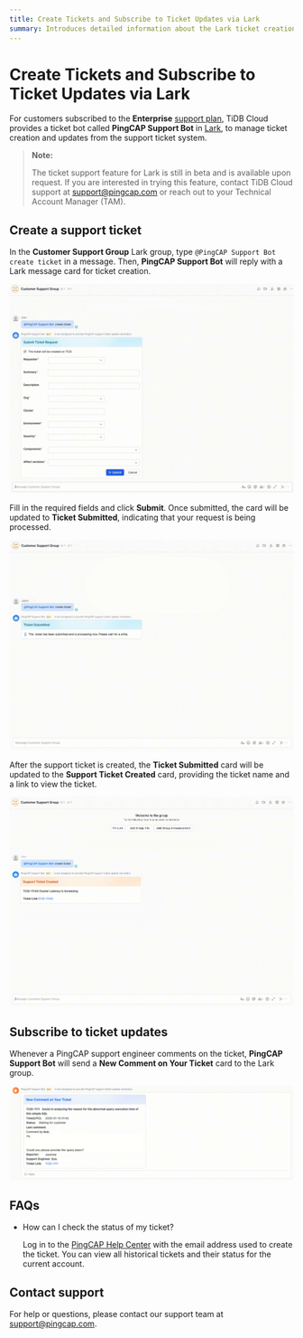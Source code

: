 ```yaml
---
title: Create Tickets and Subscribe to Ticket Updates via Lark
summary: Introduces detailed information about the Lark ticket creation and update subscription.
---
```


# Create Tickets and Subscribe to Ticket Updates via Lark

For customers subscribed to the **Enterprise** [support plan](/tidb-cloud/connected-care-detail.md), TiDB Cloud provides a ticket bot called **PingCAP Support Bot** in [Lark](https://www.larksuite.com/), to manage ticket creation and updates from the support ticket system.

> **Note:**
>
> The ticket support feature for Lark is still in beta and is available upon request. If you are interested in trying this feature, contact TiDB Cloud support at <a href="mailto:support@pingcap.com">support@pingcap.com</a> or reach out to your Technical Account Manager (TAM).

## Create a support ticket

In the **Customer Support Group** Lark group, type `@PingCAP Support Bot create ticket` in a message. Then, **PingCAP Support Bot** will reply with a Lark message card for ticket creation.

![lark-ticket-creation-1](/media/tidb-cloud/connected-lark-ticket-creation-1.png)

Fill in the required fields and click **Submit**. Once submitted, the card will be updated to **Ticket Submitted**, indicating that your request is being processed.

![lark-ticket-creation-2](/media/tidb-cloud/connected-lark-ticket-creation-2.png)

After the support ticket is created, the **Ticket Submitted** card will be updated to the **Support Ticket Created** card, providing the ticket name and a link to view the ticket.

![lark-ticket-creation-3](/media/tidb-cloud/connected-lark-ticket-creation-3.png)

## Subscribe to ticket updates

Whenever a PingCAP support engineer comments on the ticket, **PingCAP Support Bot** will send a **New Comment on Your Ticket** card to the Lark group.

![connected-lark-ticket-creation-4](/media/tidb-cloud/connected-lark-ticket-creation-4.png)

## FAQs

- How can I check the status of my ticket?

    Log in to the [PingCAP Help Center](https://tidb.support.pingcap.com/servicedesk/customer/user/requests) with the email address used to create the ticket. You can view all historical tickets and their status for the current account.

## Contact support

For help or questions, please contact our support team at <a href="mailto:support@pingcap.com">support@pingcap.com</a>.
